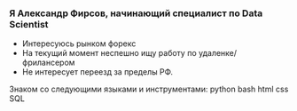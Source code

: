 ### Я Александр Фирсов, начинающий специалист по Data Scientist

- Интересуюсь рынком форекс
- На текущий момент неспешно ищу работу по удаленке/фрилансером
- Не интересует переезд за пределы РФ.

Знаком со следующими языками и инструментами:
python bash html css SQL
<!--
**Alexander-Firsov/Alexander-Firsov** is a ✨ _special_ ✨ repository because its `README.md` (this file) appears on your GitHub profile.

Here are some ideas to get you started:

- 🔭 I’m currently working on ...
- 🌱 I’m currently learning ...
- 👯 I’m looking to collaborate on ...
- 🤔 I’m looking for help with ...
- 💬 Ask me about ...
- 📫 How to reach me: ...
- 😄 Pronouns: ...
- ⚡ Fun fact: ...
example: https://github.com/opa-oz
-->
